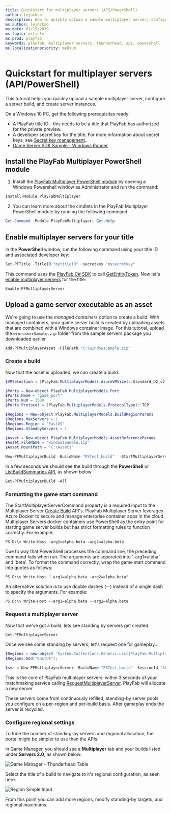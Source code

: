 ```yaml
---
title: Quickstart for multiplayer servers (API/PowerShell)
author: lejackso
description: How to quickly upload a sample multiplayer server, configure a server build, and create server instances.
ms.author: lejackso
ms.date: 01/15/2019
ms.topic: article
ms.prod: playfab
keywords: playfab, multiplayer servers, thunderhead, api, powershell
ms.localizationpriority: medium
---
```


# Quickstart for multiplayer servers (API/PowerShell)

This tutorial helps you quickly upload a sample multiplayer server, configure a server build, and create server instances.

On a Windows 10 PC, get the following prerequisites ready:

- A PlayFab title ID - this needs to be a title that PlayFab has authorized for the private preview.
- A developer secret key for the title. For more information about secret keys, see [Secret key management](../../../gamemanager/secret-key-management.md)..
- [Game Server SDK Sample - Windows Runner](https://github.com/PlayFab/gsdkSamples/releases/)

## Install the PlayFab Multiplayer PowerShell module

1. Install the [PlayFab Multiplayer PowerShell module](https://www.powershellgallery.com/packages/PlayFabMultiplayer) by opening a Windows Powershell window as Administrator and run the command:

```powershell
Install-Module PlayFabMultiplayer
```

2. You can learn more about the cmdlets in the PlayFab Multiplayer PowerShell module by running the following command.

```powershell
Get-Command -Module PlayFabMultiplayer| Get-Help
```

## Enable multiplayer servers for your title

In the **PowerShell** window, run the following command using your title ID and associated developer key:

```powershell
Set-PFTitle -TitleID "mytitleID" -secretkey "mysecretkey"
```

This command uses the [PlayFab C# SDK](https://www.nuget.org/packages/PlayFabAllSDK/) to call [GetEntityToken](xref:titleid.playfabapi.com.authentication.authentication.getentitytoken). Now let's [enable multiplayer servers](xref:titleid.playfabapi.com.multiplayer.multiplayerserver.enablemultiplayerserversfortitle) for the title:

```powershell
Enable-PFMultiplayerServer
```

## Upload a game server executable as an asset

We're going to use the *managed containers* option to create a build. With managed containers, your game server build is created by uploading assets that are combined with a Windows container image. For this tutorial, upload the `winrunnerSample.zip` folder from the sample servers package you downloaded earlier

```powershell
Add-PFMultiplayerAsset -FilePath "C:\windowsSample.zip"
```

### Create a build

Now that the asset is uploaded, we can create a build.

```powershell  
$VMSelection = [PlayFab.MultiplayerModels.AzureVMSize]::Standard_D2_v2

$Ports = New-object PlayFab.MultiplayerModels.Port
$Ports.Name = "game_port"
$Ports.Num = 3600
$Ports.Protocol = [PlayFab.MultiplayerModels.ProtocolType]::TCP

$Regions = New-object PlayFab.MultiplayerModels.BuildRegionParams
$Regions.MaxServers = 1
$Regions.Region = "EastUS"
$Regions.StandbyServers = 1

$Asset = New-object PlayFab.MultiplayerModels.AssetReferenceParams
$Asset.FileName = "windowsSample.zip"
$Asset.MountPath = "C:\Assets"

New-PFMultiplayerBuild -BuildName "PSTest_build"  -StartMultiplayerServerCommand "C:\Assets\WindowsRunnerCSharp.exe" -Ports $Ports -VMSize $VMSelection -AssetReferences $Asset -MultiplayerServerCountPerVm 1 -RegionConfiguration $Regions
```

In a few seconds we should see the build through the **PowerShell** or [ListBuildSummaries API](xref:titleid.playfabapi.com.multiplayer.multiplayerserver.listbuildsummariesv2), as shown below.

```powershell
Get-PFMultiplayerBuild -All
```
### Formatting the game start command

The StartMultiplayerServerCommand property is a required input to the Multiplayer Server [Create Build](xref:titleid.playfabapi.com.multiplayer.multiplayerserver.createbuildwithmanagedcontainer) API's. PlayFab Multiplayer Server leverages Azure Docker to secure and manage enterprise container apps in the cloud. Multiplayer Servers docker containers use PowerShell as the entry point for starting game server builds but has strict formatting rules to function correctly. For example:

``PS D:\> Write-Host -arg1=alpha.beta -arg2=alpha.beta``

Due to way that PowerShell processes the command line, the preceding command fails when run. The arguments are separated into '-arg1=alpha.' and 'beta'. To format the command correctly, wrap the game start command into quotes as follows:

``PS D:\> Write-Host "-arg1=alpha.beta -arg2=alpha.beta"``

An alternative solution is to use double dashes (--) instead of a single dash to specify the arguments. For example:

``PS D:\> Write-Host --arg1=alpha.beta --arg2=alpha.beta``

### Request a multiplayer server

Now that we've got a build, lets see standing by servers get created.

```powershell
Get-PFMultiplayerServer
```

Once we see some standing by servers, let's request one for gameplay...

```powershell
$Regions = new-object 'System.Collections.Generic.List[PlayFab.MultiplayerModels.AzureRegion]'
$Regions.Add("EastUS");

$svr = New-PFMultiplayerServer -BuildName "PSTest_build" -SessionId "3bb5351f-363c-48f4-ba37-d14c12872fbc" -SessionCookie "test cookie" -PreferredRegions $Regions
```

This is the core of PlayFab multiplayer servers: within 3 seconds of your matchmaking service calling [RequestMultiplayerServer](xref:titleid.playfabapi.com.multiplayer.multiplayerserver.requestmultiplayerserver), PlayFab will allocate a new server.

These servers come from continuously refilled, standing-by server pools you configure on a per-region and per-build basis. After gameplay ends the server is recycled.

### Configure regional settings

To tune the number of standing-by servers and regional allocation, the portal might be simpler to use than the APIs.

In Game Manager, you should see a **Multiplayer** tab and your builds listed under **Servers 2.0**, as shown below.

![Game Manager - Thunderhead Table](media/tutorials/game-manager-thunderhead-table.png)

Select the title of a build to navigate to it's regional configuration, as seen here.

![Region Simple Input](media/tutorials/region-simple-input.png)

From this point you can add more regions, modify standing-by targets, and regional maximums.
